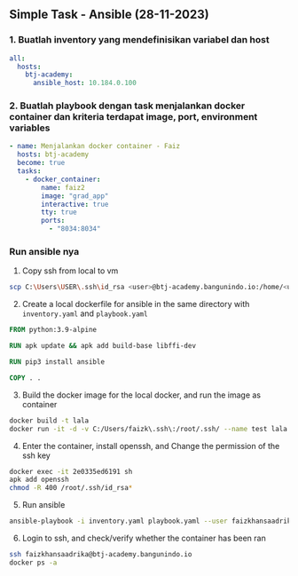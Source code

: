 ## Simple Task - Ansible (28-11-2023)

### 1. Buatlah inventory yang mendefinisikan variabel dan host
```yaml
all:
  hosts:
    btj-academy:
      ansible_host: 10.184.0.100
```
### 2. Buatlah playbook dengan task menjalankan docker container dan kriteria terdapat image, port, environment variables
```yaml
- name: Menjalankan docker container - Faiz
  hosts: btj-academy
  become: true
  tasks:
    - docker_container:
        name: faiz2
        image: "grad_app"
        interactive: true
        tty: true
        ports:
          - "8034:8034"
```

### Run ansible nya
1. Copy ssh from local to vm
```bash
scp C:\Users\USER\.ssh\id_rsa <user>@btj-academy.bangunindo.io:/home/<user>/.ssh/id_rsa
```
2. Create a local dockerfile for ansible in the same directory with `inventory.yaml` and `playbook.yaml`
```dockerfile
FROM python:3.9-alpine

RUN apk update && apk add build-base libffi-dev

RUN pip3 install ansible

COPY . .
```
3. Build the docker image for the local docker, and run the image as container
```bash
docker build -t lala
docker run -it -d -v C:/Users/faizk\.ssh\:/root/.ssh/ --name test lala
```
4. Enter the container, install openssh, and Change the permission of the ssh key
```bash
docker exec -it 2e0335ed6191 sh
apk add openssh
chmod -R 400 /root/.ssh/id_rsa*
```
5. Run ansible
```bash
ansible-playbook -i inventory.yaml playbook.yaml --user faizkhansaadrika
```
6. Login to ssh, and check/verify whether the container has been ran
```bash
ssh faizkhansaadrika@btj-academy.bangunindo.io
docker ps -a
```